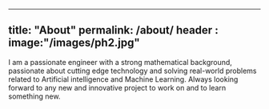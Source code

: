 ----
title: "About"
permalink: /about/
header :
  image:"/images/ph2.jpg"
----
I am a passionate engineer with a strong mathematical background, passionate about cutting edge technology and solving real-world problems related to Artificial intelligence and Machine Learning. Always looking forward to any new and innovative project to work on and to learn something new.
